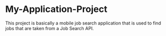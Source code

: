# My-Application-Project
This project is basically a mobile job search application that is used to find jobs that are taken from a Job Search API.
